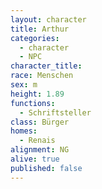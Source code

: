 ```yaml
---
layout: character
title: Arthur
categories:
  - character
  - NPC
character_title: 
race: Menschen
sex: m
height: 1.89
functions:
  - Schriftsteller
class: Bürger
homes:
  - Renais
alignment: NG
alive: true
published: false
---
```


